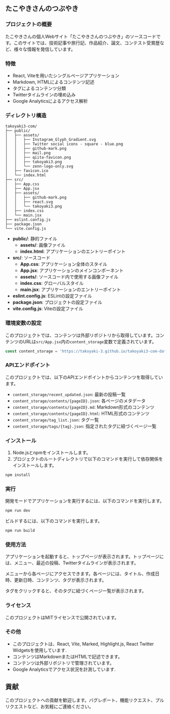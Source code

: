 ## たこやきさんのつぶやき

### プロジェクトの概要

たこやきさんの個人Webサイト「たこやきさんのつぶやき」のソースコードです。このサイトでは、技術記事や旅行記、作品紹介、論文、コンテスト受賞歴など、様々な情報を発信しています。

### 特徴

- React, Viteを用いたシングルページアプリケーション
- Markdown, HTMLによるコンテンツ記述
- タグによるコンテンツ分類
- Twitterタイムラインの埋め込み
- Google Analyticsによるアクセス解析

### ディレクトリ構造

```
takoyaki3-com/
├── public/
│   ├── assets/
│   │   ├── Instagram_Glyph_Gradient.svg
│   │   ├── Twitter social icons - square - blue.png
│   │   ├── github-mark.png
│   │   ├── mail.png
│   │   ├── qiita-favicon.png
│   │   ├── takoyaki3.png
│   │   └── zenn-logo-only.svg
│   ├── favicon.ico
│   └── index.html
├── src/
│   ├── App.css
│   ├── App.jsx
│   ├── assets/
│   │   ├── github-mark.png
│   │   ├── react.svg
│   │   └── takoyaki3.png
│   ├── index.css
│   └── main.jsx
├── eslint.config.js
├── package.json
└── vite.config.js

```

- **public/**: 静的ファイル
    - **assets/**: 画像ファイル
    - **index.html**: アプリケーションのエントリーポイント
- **src/**: ソースコード
    - **App.css**: アプリケーション全体のスタイル
    - **App.jsx**: アプリケーションのメインコンポーネント
    - **assets/**: ソースコード内で使用する画像ファイル
    - **index.css**: グローバルスタイル
    - **main.jsx**: アプリケーションのエントリーポイント
- **eslint.config.js**: ESLintの設定ファイル
- **package.json**: プロジェクトの設定ファイル
- **vite.config.js**: Viteの設定ファイル


### 環境変数の設定

このプロジェクトでは、コンテンツは外部リポジトリから取得しています。コンテンツのURLは`src/App.jsx`内の`content_storage`変数で定義されています。

```javascript
const content_storage = 'https://takoyaki-3.github.io/takoyaki3-com-data'; 
```

### APIエンドポイント

このプロジェクトでは、以下のAPIエンドポイントからコンテンツを取得しています。

- `content_storage/recent_updated.json`: 最新の投稿一覧
- `content_storage/contents/{pageID}.json`: 各ページのメタデータ
- `content_storage/contents/{pageID}.md`: Markdown形式のコンテンツ
- `content_storage/contents/{pageID}.html`: HTML形式のコンテンツ
- `content_storage/tag_list.json`: タグ一覧
- `content_storage/tags/{tag}.json`: 指定されたタグに紐づくページ一覧


### インストール

1. Node.jsとnpmをインストールします。
2. プロジェクトのルートディレクトリで以下のコマンドを実行して依存関係をインストールします。

```bash
npm install
```

### 実行

開発モードでアプリケーションを実行するには、以下のコマンドを実行します。

```bash
npm run dev
```

ビルドするには、以下のコマンドを実行します。

```bash
npm run build
```

### 使用方法

アプリケーションを起動すると、トップページが表示されます。トップページには、メニュー、最近の投稿、Twitterタイムラインが表示されます。

メニューから各ページにアクセスできます。各ページには、タイトル、作成日時、更新日時、コンテンツ、タグが表示されます。

タグをクリックすると、そのタグに紐づくページ一覧が表示されます。

### ライセンス

このプロジェクトはMITライセンスで公開されています。


### その他

- このプロジェクトは、React, Vite, Marked, Highlight.js, React Twitter Widgetsを使用しています.
- コンテンツはMarkdownまたはHTMLで記述できます。
- コンテンツは外部リポジトリで管理されています。
- Google Analyticsでアクセス状況を計測しています.


## 貢献

このプロジェクトへの貢献を歓迎します。バグレポート、機能リクエスト、プルリクエストなど、お気軽にご連絡ください。